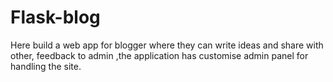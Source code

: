 # Flask-blog
Here build a web app for blogger where they can write ideas and share with other, feedback to admin ,the application has customise admin panel for handling the site.
